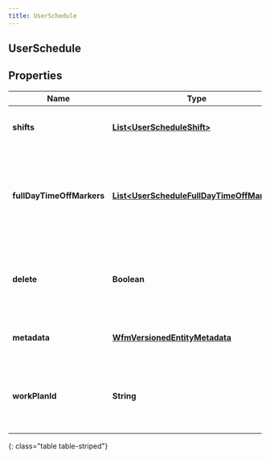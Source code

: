 ```yaml
---
title: UserSchedule
---
```

## UserSchedule


## Properties

| Name | Type | Description | Notes |
| ------------ | ------------- | ------------- | ------------- |
| **shifts** | <!----><!---->[**List&lt;UserScheduleShift&gt;**](UserScheduleShift.html)<!----> | The shifts that belong to this schedule |  [optional] |
| **fullDayTimeOffMarkers** | <!----><!---->[**List&lt;UserScheduleFullDayTimeOffMarker&gt;**](UserScheduleFullDayTimeOffMarker.html)<!----> | Markers to indicate a full day time off request, relative to the management unit time zone |  [optional] |
| **delete** | <!----><!---->**Boolean**<!----> | If marked true for updating an existing user schedule, it will be deleted |  [optional] |
| **metadata** | <!----><!---->[**WfmVersionedEntityMetadata**](WfmVersionedEntityMetadata.html)<!----> | Version metadata for this schedule |  |
| **workPlanId** | <!----><!---->**String**<!----> | ID of the work plan associated with the user during schedule creation |  [optional] |
{: class="table table-striped"}



